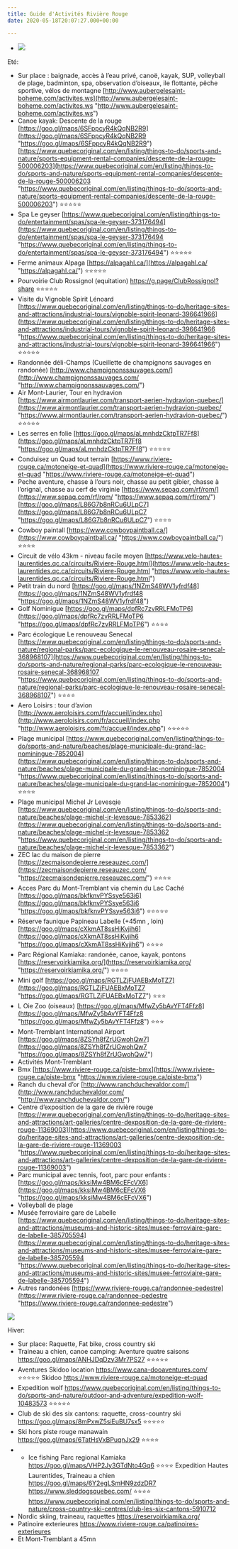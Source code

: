 ```yaml
---
title: Guide d'Activités Rivière Rouge
date: 2020-05-18T20:07:27.000+00:00

---
```

* ![](/uploads/a10.jpg)

Eté:

* Sur place : baignade, accès à l’eau privé, canoë, kayak, SUP, volleyball de plage, badminton, spa, observation d’oiseaux, ile flottante,  pêche sportive, vélos de montagne [http://www.aubergelesaint-boheme.com/activites.ws](http://www.aubergelesaint-boheme.com/activites.ws "http://www.aubergelesaint-boheme.com/activites.ws")
* Canoe kayak: Descente de la rouge [https://goo.gl/maps/6SFppcyR4kQqNB2R9](https://goo.gl/maps/6SFppcyR4kQqNB2R9 "https://goo.gl/maps/6SFppcyR4kQqNB2R9") [https://www.quebecoriginal.com/en/listing/things-to-do/sports-and-nature/sports-equipment-rental-companies/descente-de-la-rouge-500006203](https://www.quebecoriginal.com/en/listing/things-to-do/sports-and-nature/sports-equipment-rental-companies/descente-de-la-rouge-500006203 "https://www.quebecoriginal.com/en/listing/things-to-do/sports-and-nature/sports-equipment-rental-companies/descente-de-la-rouge-500006203")  ⭐️⭐️⭐️⭐️⭐️
* Spa Le geyser [https://www.quebecoriginal.com/en/listing/things-to-do/entertainment/spas/spa-le-geyser-373176494](https://www.quebecoriginal.com/en/listing/things-to-do/entertainment/spas/spa-le-geyser-373176494 "https://www.quebecoriginal.com/en/listing/things-to-do/entertainment/spas/spa-le-geyser-373176494")   ⭐️⭐️⭐️⭐️⭐️
* Ferme animaux Alpaga [https://alpagahl.ca/](https://alpagahl.ca/ "https://alpagahl.ca/") ⭐️⭐️⭐️⭐️⭐️
* Pourvoirie Club Rossignol (equitation) https://g.page/ClubRossignol?share ⭐️⭐️⭐️⭐️⭐️
* Visite du Vignoble Spirit Lénoard [https://www.quebecoriginal.com/en/listing/things-to-do/heritage-sites-and-attractions/industrial-tours/vignoble-spirit-leonard-396641966](https://www.quebecoriginal.com/en/listing/things-to-do/heritage-sites-and-attractions/industrial-tours/vignoble-spirit-leonard-396641966 "https://www.quebecoriginal.com/en/listing/things-to-do/heritage-sites-and-attractions/industrial-tours/vignoble-spirit-leonard-396641966")  ⭐️⭐️⭐️⭐️⭐️
* Randonnée déli-Champs (Cueillette de champignons sauvages en randonée) [http://www.champignonssauvages.com/](http://www.champignonssauvages.com/ "http://www.champignonssauvages.com/")
* Air Mont-Laurier, Tour en hydravion [https://www.airmontlaurier.com/transport-aerien-hydravion-quebec/](https://www.airmontlaurier.com/transport-aerien-hydravion-quebec/ "https://www.airmontlaurier.com/transport-aerien-hydravion-quebec/")  ⭐️⭐️⭐️⭐️⭐️
* Les serres en folie [https://goo.gl/maps/aLmnhdzCktpTR7Ff8](https://goo.gl/maps/aLmnhdzCktpTR7Ff8 "https://goo.gl/maps/aLmnhdzCktpTR7Ff8") ⭐️⭐️⭐️⭐️⭐️
* Conduisez un Quad tout terrain [https://www.riviere-rouge.ca/motoneige-et-quad](https://www.riviere-rouge.ca/motoneige-et-quad "https://www.riviere-rouge.ca/motoneige-et-quad")
* Peche aventure, chasse à l’ours noir, chasse au petit gibier, chasse à l’orignal, chasse au cerf de virginie [https://www.sepaq.com/rf/rom/](https://www.sepaq.com/rf/rom/ "https://www.sepaq.com/rf/rom/") [https://goo.gl/maps/L86G7b8nRCu6ULpC7](https://goo.gl/maps/L86G7b8nRCu6ULpC7 "https://goo.gl/maps/L86G7b8nRCu6ULpC7")  ⭐️⭐️⭐️⭐️
* Cowboy paintall [https://www.cowboypaintball.ca/](https://www.cowboypaintball.ca/ "https://www.cowboypaintball.ca/")  ⭐️⭐️⭐️⭐️
* Circuit de vélo 43km - niveau facile moyen [https://www.velo-hautes-laurentides.qc.ca/circuits/Riviere-Rouge.html](https://www.velo-hautes-laurentides.qc.ca/circuits/Riviere-Rouge.html "https://www.velo-hautes-laurentides.qc.ca/circuits/Riviere-Rouge.html")
* Petit train du nord [https://goo.gl/maps/1NZmS48WV1yfrdf48](https://goo.gl/maps/1NZmS48WV1yfrdf48 "https://goo.gl/maps/1NZmS48WV1yfrdf48")
* Golf Nominigue [https://goo.gl/maps/dpfRc7zvRRLFMoTP6](https://goo.gl/maps/dpfRc7zvRRLFMoTP6 "https://goo.gl/maps/dpfRc7zvRRLFMoTP6") ⭐️⭐️⭐️⭐️
* Parc écologique Le renouveau Senecal [https://www.quebecoriginal.com/en/listing/things-to-do/sports-and-nature/regional-parks/parc-ecologique-le-renouveau-rosaire-senecal-368968107](https://www.quebecoriginal.com/en/listing/things-to-do/sports-and-nature/regional-parks/parc-ecologique-le-renouveau-rosaire-senecal-368968107 "https://www.quebecoriginal.com/en/listing/things-to-do/sports-and-nature/regional-parks/parc-ecologique-le-renouveau-rosaire-senecal-368968107") ⭐️⭐️⭐️⭐️
* Aero Loisirs : tour d’avion [http://www.aeroloisirs.com/fr/accueil/index.php](http://www.aeroloisirs.com/fr/accueil/index.php "http://www.aeroloisirs.com/fr/accueil/index.php") ⭐️⭐️⭐️⭐️⭐️
* Plage municipal [https://www.quebecoriginal.com/en/listing/things-to-do/sports-and-nature/beaches/plage-municipale-du-grand-lac-nominingue-7852004](https://www.quebecoriginal.com/en/listing/things-to-do/sports-and-nature/beaches/plage-municipale-du-grand-lac-nominingue-7852004 "https://www.quebecoriginal.com/en/listing/things-to-do/sports-and-nature/beaches/plage-municipale-du-grand-lac-nominingue-7852004") ⭐️⭐️⭐️⭐️
* Plage municipal Michel Jr Levesqie [https://www.quebecoriginal.com/en/listing/things-to-do/sports-and-nature/beaches/plage-michel-jr-levesque-7853362](https://www.quebecoriginal.com/en/listing/things-to-do/sports-and-nature/beaches/plage-michel-jr-levesque-7853362 "https://www.quebecoriginal.com/en/listing/things-to-do/sports-and-nature/beaches/plage-michel-jr-levesque-7853362")
* ZEC lac du maison de pierre [https://zecmaisondepierre.reseauzec.com/](https://zecmaisondepierre.reseauzec.com/ "https://zecmaisondepierre.reseauzec.com/")  ⭐️⭐️⭐️⭐️
* Acces Parc du Mont-Tremblant via chemin du Lac Caché [https://goo.gl/maps/bkfknvPYSsye563i6](https://goo.gl/maps/bkfknvPYSsye563i6 "https://goo.gl/maps/bkfknvPYSsye563i6") ⭐️⭐️⭐️⭐️⭐️
* Réserve faunique Papineau Labelle (+45mn , loin) [https://goo.gl/maps/cXkmAT8ssHiKvjih6](https://goo.gl/maps/cXkmAT8ssHiKvjih6 "https://goo.gl/maps/cXkmAT8ssHiKvjih6") ⭐️⭐️⭐️⭐️
* Parc Régional Kamiaka: randonée, canoe, kayak, pontons [https://reservoirkiamika.org/](https://reservoirkiamika.org/ "https://reservoirkiamika.org/") ⭐️⭐️⭐️⭐️
* Mini golf [https://goo.gl/maps/RGTLZjFUAEBxMoTZ7](https://goo.gl/maps/RGTLZjFUAEBxMoTZ7 "https://goo.gl/maps/RGTLZjFUAEBxMoTZ7")  ⭐️⭐️⭐️
* L Oie Zoo (oiseaux) [https://goo.gl/maps/MfwZy5bAvYFT4Ffz8](https://goo.gl/maps/MfwZy5bAvYFT4Ffz8 "https://goo.gl/maps/MfwZy5bAvYFT4Ffz8") ⭐️⭐️⭐️
* Mont-Tremblant International Airport [https://goo.gl/maps/8ZSYh8fZrUGwohQw7](https://goo.gl/maps/8ZSYh8fZrUGwohQw7 "https://goo.gl/maps/8ZSYh8fZrUGwohQw7")
* Activités Mont-Tremblant
* Bmx [https://www.riviere-rouge.ca/piste-bmx](https://www.riviere-rouge.ca/piste-bmx "https://www.riviere-rouge.ca/piste-bmx")
* Ranch du cheval d’or [http://www.ranchduchevaldor.com/](http://www.ranchduchevaldor.com/ "http://www.ranchduchevaldor.com/")
* Centre d’exposition de la gare de rivière rouge [https://www.quebecoriginal.com/en/listing/things-to-do/heritage-sites-and-attractions/art-galleries/centre-dexposition-de-la-gare-de-riviere-rouge-11369003](https://www.quebecoriginal.com/en/listing/things-to-do/heritage-sites-and-attractions/art-galleries/centre-dexposition-de-la-gare-de-riviere-rouge-11369003 "https://www.quebecoriginal.com/en/listing/things-to-do/heritage-sites-and-attractions/art-galleries/centre-dexposition-de-la-gare-de-riviere-rouge-11369003")
* Parc municipal avec tennis, foot, parc pour enfants : [https://goo.gl/maps/kksiMw4BM6cEFcVX6](https://goo.gl/maps/kksiMw4BM6cEFcVX6 "https://goo.gl/maps/kksiMw4BM6cEFcVX6")
* Volleyball de plage
* Musée ferroviaire gare de Labelle [https://www.quebecoriginal.com/en/listing/things-to-do/heritage-sites-and-attractions/museums-and-historic-sites/musee-ferroviaire-gare-de-labelle-385705594](https://www.quebecoriginal.com/en/listing/things-to-do/heritage-sites-and-attractions/museums-and-historic-sites/musee-ferroviaire-gare-de-labelle-385705594 "https://www.quebecoriginal.com/en/listing/things-to-do/heritage-sites-and-attractions/museums-and-historic-sites/musee-ferroviaire-gare-de-labelle-385705594")
* Autres randonées [https://www.riviere-rouge.ca/randonnee-pedestre](https://www.riviere-rouge.ca/randonnee-pedestre "https://www.riviere-rouge.ca/randonnee-pedestre")

![](/uploads/expedition-wolf.jpg)

Hiver:

* Sur place: Raquette, Fat bike, cross country ski
* Traineau a chien, canoe camping: Aventure quatre saisons https://goo.gl/maps/ANHJDqDzy3Mr7PS27 ⭐️⭐️⭐️⭐️⭐️
* Aventures Skidoo location https://www.cana-dooaventures.com/  ⭐️⭐️⭐️⭐️⭐️ Skidoo https://www.riviere-rouge.ca/motoneige-et-quad
* Expedition wolf https://www.quebecoriginal.com/en/listing/things-to-do/sports-and-nature/outdoor-and-adventure/expedition-wolf-10483573  ⭐️⭐️⭐️⭐️⭐️
* Club de ski des six cantons: raquette, cross-country ski https://goo.gl/maps/8mPxwZ5siEuBU7sx5 ⭐️⭐️⭐️⭐️⭐️
* Ski hors piste rouge manawain https://goo.gl/maps/6TatHsVxBPuqnJx29 ⭐️⭐️⭐️⭐️
* 
  * Ice fishing Parc regional Kamiaka https://goo.gl/maps/VHP2Jy3GTdNto4Gq6 ⭐️⭐️⭐️⭐️
    Expedition Hautes Laurentides, Traineau a chien https://goo.gl/maps/6Y2egLSmHN9zdzDR7  https://www.sleddogsquebec.com/ ⭐️⭐️⭐️⭐️ https://www.quebecoriginal.com/en/listing/things-to-do/sports-and-nature/cross-country-ski-centres/club-les-six-cantons-5910712
* Nordic skiing, traineau, raquettes https://reservoirkiamika.org/
* Patinoire exterieures https://www.riviere-rouge.ca/patinoires-exterieures
* Et Mont-Tremblant a 45mn